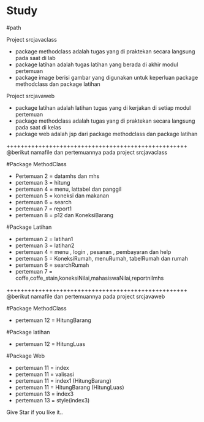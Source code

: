# Study

#path

Project srcjavaclass

- package methodclass adalah tugas yang di praktekan secara langsung pada saat di lab
- package latihan adalah tugas latihan yang berada di akhir modul pertemuan
- package image berisi gambar yang digunakan untuk keperluan package methodclass dan package latihan

Project srcjavaweb

- package latihan adalah latihan tugas yang di kerjakan di setiap modul pertemuan
- package methodclass adalah tugas yang di praktekan secara langsung pada saat di kelas
- package web adalah jsp dari package methodclass dan package latihan

+++++++++++++++++++++++++++++++++++++++++++++++++++
@berikut namafile dan pertemuannya pada project srcjavaclass

#Package MethodClass

- Pertemuan 2 = datamhs dan mhs
- pertemuan 3 = hitung
- pertemuan 4 = menu, lattabel dan panggil
- pertemuan 5 = koneksi dan makanan
- pertemuan 6 = search
- pertemuan 7 = report1
- pertemuan 8 = p12 dan KoneksiBarang

#Package Latihan

- pertemuan 2 = latihan1
- pertemuan 3 = latihan2
- pertemuan 4 = menu , login , pesanan , pembayaran dan help
- pertemuan 5 = KoneksiRumah, menuRumah, tabelRumah dan rumah
- pertemuan 6 = searchRumah
- pertemuan 7 = coffe,coffe_stain,koneksiNilai,mahasiswaNilai,reportnilmhs

+++++++++++++++++++++++++++++++++++++++++++++++++++
@berikut namafile dan pertemuannya pada project srcjavaweb

#Package MethodClass

- pertemuan 12 = HitungBarang

#Package latihan

- pertemuan 12 = HitungLuas

#Package Web

- pertemuan 11 = index
- pertemuan 11 = valisasi
- pertemuan 11 = index1 (HitungBarang)
- pertemuan 11 = HitungBarang (HitungLuas)
- pertemuan 13 = index3
- pertemuan 13 = style(index3)

Give Star if you like it..
